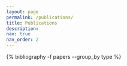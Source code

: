 ```yaml
---
layout: page
permalink: /publications/
title: Publications
description:
nav: true
nav_order: 2
---
```


<!-- _pages/publications.md -->
<div class="publications">

{% bibliography -f papers --group_by type %}

</div>
